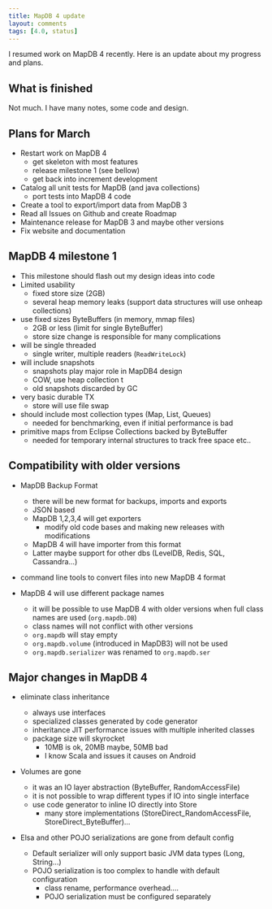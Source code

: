 ```yaml
---
title: MapDB 4 update
layout: comments
tags: [4.0, status]
---
```


I resumed work on MapDB 4 recently. Here is an update about my progress and plans.

## What is finished

Not much. I have many notes, some code and design.

## Plans for March
 
- Restart work on MapDB 4
  - get skeleton with most features
  - release milestone 1 (see bellow)
  - get back into increment development
- Catalog all unit tests for MapDB (and java collections)
  - port tests into MapDB 4 code 
- Create a tool to export/import data from MapDB 3
- Read all Issues on Github and create Roadmap
- Maintenance release for MapDB 3 and maybe other versions
- Fix website and documentation 
 

## MapDB 4 milestone 1

- This milestone should flash out my design ideas into code 
- Limited usability
  - fixed store size (2GB)
  - several heap memory leaks (support data structures will use onheap collections)
- use fixed sizes ByteBuffers (in memory, mmap files)
    - 2GB or less (limit for single ByteBuffer) 
    - store size change is responsible for many complications
- will be single threaded 
  - single writer, multiple readers (`ReadWriteLock`)
- will include snapshots
  - snapshots play major role in MapDB4 design
  - COW, use heap collection t
  - old snapshots discarded by GC
- very basic durable TX
  - store will use file swap
- should include most collection types (Map, List, Queues)
  - needed for benchmarking, even if initial performance is bad  
- primitive maps from Eclipse Collections backed by ByteBuffer
  - needed for temporary internal structures to track free space etc..             


## Compatibility with older versions

- MapDB Backup Format
  - there will be new format for backups, imports and exports
  - JSON based
  - MapDB 1,2,3,4 will get exporters
    - modify old code bases and making new releases with modifications 
  - MapDB 4 will have importer from this format 
  - Latter maybe support for other dbs (LevelDB, Redis, SQL, Cassandra...)
  
- command line tools to convert files into new MapDB 4 format  

- MapDB 4 will use different package names
  - it will be possible to use MapDB 4 with older versions when full class names are used (`org.mapdb.DB`)
  - class names will not conflict with other versions
  - `org.mapdb` will stay empty
  - `org.mapdb.volume` (introduced in MapDB3) will not be used
  - `org.mapdb.serializer` was renamed to `org.mapdb.ser`
         

## Major changes in MapDB 4

- eliminate class inheritance 
  - always use interfaces
  - specialized classes generated by code generator
  - inheritance JIT performance issues with multiple inherited classes
  - package size will skyrocket
    - 10MB is ok, 20MB maybe, 50MB bad
    - I know Scala and issues it causes on Android

- Volumes are gone
  - it was an IO layer abstraction (ByteBuffer, RandomAccessFile)
  - it is not possible to wrap different types if IO into single interface
  - use code generator to inline IO directly into Store
    - many store implementations (StoreDirect_RandomAccessFile, StoreDirect_ByteBuffer)... 

- Elsa and other POJO serializations are gone from default config
  - Default serializer will only support basic JVM data types (Long, String...)
  - POJO serialization is too complex to handle with default configuration 
    - class rename, performance overhead....
    - POJO serialization must be configured separately
          